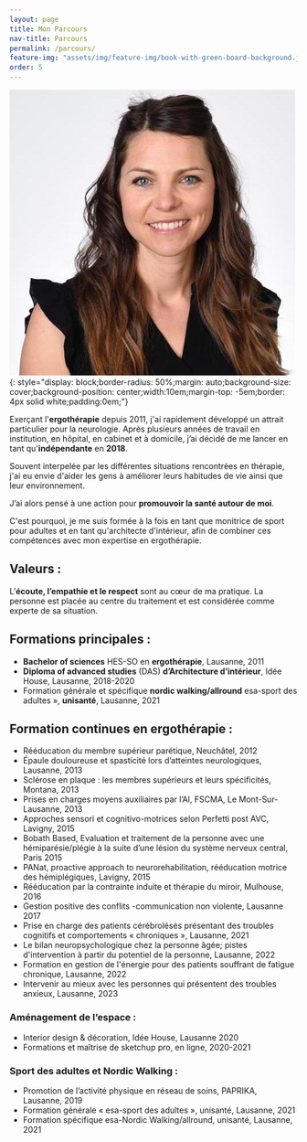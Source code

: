 ```yaml
---
layout: page
title: Mon Parcours
nav-title: Parcours
permalink: /parcours/
feature-img: "assets/img/feature-img/book-with-green-board-background.jpg"
order: 5
---
```


![](/assets/img/feature-img/maryline-sq.jpg){: style="display: block;border-radius: 50%;margin: auto;background-size: cover;background-position: center;width:10em;margin-top: -5em;border: 4px solid white;padding:0em;"}

Exerçant l'**ergothérapie** depuis 2011, j'ai rapidement développé un attrait particulier pour la neurologie. 
Après plusieurs années de travail en institution, en hôpital, en cabinet et à domicile, j’ai décidé de me lancer en tant qu'**indépendante** en **2018**.

Souvent interpelée par les différentes situations rencontrées en thérapie, j'ai eu envie d'aider les gens à améliorer leurs habitudes de vie ainsi que leur environnement.

J’ai alors pensé à une action pour **promouvoir la santé autour de moi**.

C'est pourquoi, je me suis formée à la fois en tant que monitrice de sport pour adultes et en tant qu'architecte d'intérieur, afin de combiner ces compétences avec mon expertise en ergothérapie.

## Valeurs :
L’**écoute, l’empathie et le respect** sont au cœur de ma pratique. La personne est placée au centre du traitement et est considérée comme experte de sa situation.


## Formations principales :
- **Bachelor of sciences** HES-SO en **ergothérapie**, Lausanne, 2011
- **Diploma of advanced studies** (DAS) **d’Architecture d’intérieur**, Idée House, Lausanne, 2018-2020
- Formation générale et spécifique **nordic walking/allround** esa-sport des adultes », **unisanté**, Lausanne, 2021

## Formation continues en ergothérapie :
- Rééducation du membre supérieur parétique, Neuchâtel, 2012
- Épaule douloureuse et spasticité lors d’atteintes neurologiques, Lausanne, 2013
- Sclérose en plaque : les membres supérieurs et leurs spécificités, Montana, 2013
- Prises en charges moyens auxiliaires par l’AI, FSCMA, Le Mont-Sur-Lausanne, 2013
- Approches sensori et cognitivo-motrices selon Perfetti post AVC, Lavigny, 2015
- Bobath Based, Evaluation et traitement de la personne avec une hémiparésie/plégie à la suite d’une lésion du système nerveux central, Paris 2015
- PANat, proactive approach to neurorehabilitation, rééducation motrice des hémiplégiques, Lavigny, 2015
- Rééducation par la contrainte induite et thérapie du miroir, Mulhouse, 2016
- Gestion positive des conflits -communication non violente, Lausanne 2017
- Prise en charge des patients cérébrolésés présentant des troubles cognitifs et comportements « chroniques », Lausanne, 2021
- Le bilan neuropsychologique chez la personne âgée; pistes d'intervention à partir du potentiel de la personne, Lausanne, 2022
- Formation en gestion de l'énergie pour des patients souffrant de fatigue chronique, Lausanne, 2022
- Intervenir au mieux avec les personnes qui présentent des troubles anxieux, Lausanne, 2023

### Aménagement de l’espace :

- Interior design & décoration, Idée House, Lausanne 2020
- Formations et maîtrise de sketchup pro, en ligne, 2020-2021

### Sport des adultes et Nordic Walking :

- Promotion de l’activité physique en réseau de soins, PAPRIKA, Lausanne, 2019
- Formation générale « esa-sport des adultes », unisanté, Lausanne, 2021
- Formation spécifique esa-Nordic Walking/allround, unisanté, Lausanne, 2021
